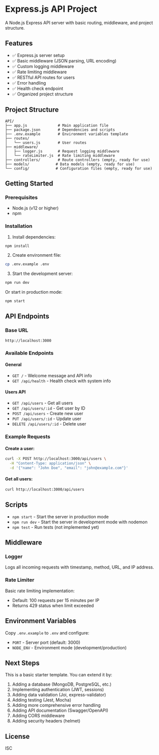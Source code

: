 # Express.js API Project

A Node.js Express API server with basic routing, middleware, and project structure.

## Features

- ✅ Express.js server setup
- ✅ Basic middleware (JSON parsing, URL encoding)
- ✅ Custom logging middleware
- ✅ Rate limiting middleware
- ✅ RESTful API routes for users
- ✅ Error handling
- ✅ Health check endpoint
- ✅ Organized project structure

## Project Structure

```
API/
├── app.js              # Main application file
├── package.json        # Dependencies and scripts
├── .env.example        # Environment variables template
├── routes/
│   └── users.js        # User routes
├── middleware/
│   ├── logger.js       # Request logging middleware
│   └── rateLimiter.js  # Rate limiting middleware
├── controllers/        # Route controllers (empty, ready for use)
├── models/            # Data models (empty, ready for use)
└── config/            # Configuration files (empty, ready for use)
```

## Getting Started

### Prerequisites
- Node.js (v12 or higher)
- npm

### Installation

1. Install dependencies:
```bash
npm install
```

2. Create environment file:
```bash
cp .env.example .env
```

3. Start the development server:
```bash
npm run dev
```

Or start in production mode:
```bash
npm start
```

## API Endpoints

### Base URL
```
http://localhost:3000
```

### Available Endpoints

#### General
- `GET /` - Welcome message and API info
- `GET /api/health` - Health check with system info

#### Users API
- `GET /api/users` - Get all users
- `GET /api/users/:id` - Get user by ID
- `POST /api/users` - Create new user
- `PUT /api/users/:id` - Update user
- `DELETE /api/users/:id` - Delete user

### Example Requests

#### Create a user:
```bash
curl -X POST http://localhost:3000/api/users \
  -H "Content-Type: application/json" \
  -d '{"name": "John Doe", "email": "john@example.com"}'
```

#### Get all users:
```bash
curl http://localhost:3000/api/users
```

## Scripts

- `npm start` - Start the server in production mode
- `npm run dev` - Start the server in development mode with nodemon
- `npm test` - Run tests (not implemented yet)

## Middleware

### Logger
Logs all incoming requests with timestamp, method, URL, and IP address.

### Rate Limiter
Basic rate limiting implementation:
- Default: 100 requests per 15 minutes per IP
- Returns 429 status when limit exceeded

## Environment Variables

Copy `.env.example` to `.env` and configure:

- `PORT` - Server port (default: 3000)
- `NODE_ENV` - Environment mode (development/production)

## Next Steps

This is a basic starter template. You can extend it by:

1. Adding a database (MongoDB, PostgreSQL, etc.)
2. Implementing authentication (JWT, sessions)
3. Adding data validation (Joi, express-validator)
4. Adding testing (Jest, Mocha)
5. Adding more comprehensive error handling
6. Adding API documentation (Swagger/OpenAPI)
7. Adding CORS middleware
8. Adding security headers (helmet)

## License

ISC
